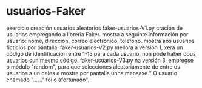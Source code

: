 # usuarios-Faker
exercicio creación usuarios aleatorios
faker-usuarios-V1.py 
    cración de usuarios empregando a libreria Faker.
    mostra a seguinte información por usuario: nome, dirección, correo electronico, telefono.
    mostra aos usuarios ficticios por pantalla.
faker-usuarios-V2.py
   mellora a versión 1, xera un código de identificación entre 1-15 para cada usuario, non pode haber dous usuarios cun mesmo código.
faker-usuarios-V3.py
    na versión 3, empregse o módulo "random", para que selecciones aleatoriamente de entre os usuarios a un deles e mostre por pantalla unha mensaxe " O usuario chamado "......" foi o afortunado". 
